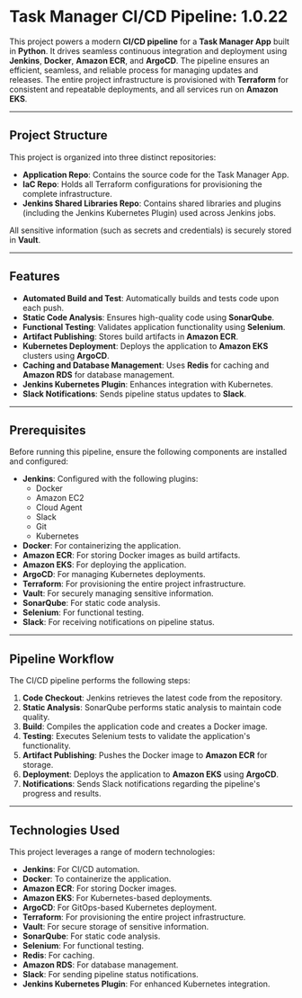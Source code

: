 # Task Manager CI/CD Pipeline: 1.0.22

This project powers a modern **CI/CD pipeline** for a **Task Manager App** built in **Python**. It drives seamless continuous integration and deployment using **Jenkins**, **Docker**, **Amazon ECR**, and **ArgoCD**. The pipeline ensures an efficient, seamless, and reliable process for managing updates and releases. The entire project infrastructure is provisioned with **Terraform** for consistent and repeatable deployments, and all services run on **Amazon EKS**.

---

## Project Structure
This project is organized into three distinct repositories:
- **Application Repo**: Contains the source code for the Task Manager App.
- **IaC Repo**: Holds all Terraform configurations for provisioning the complete infrastructure.
- **Jenkins Shared Libraries Repo**: Contains shared libraries and plugins (including the Jenkins Kubernetes Plugin) used across Jenkins jobs.

All sensitive information (such as secrets and credentials) is securely stored in **Vault**.

---

## Features
- **Automated Build and Test**: Automatically builds and tests code upon each push.
- **Static Code Analysis**: Ensures high-quality code using **SonarQube**.
- **Functional Testing**: Validates application functionality using **Selenium**.
- **Artifact Publishing**: Stores build artifacts in **Amazon ECR**.
- **Kubernetes Deployment**: Deploys the application to **Amazon EKS** clusters using **ArgoCD**.
- **Caching and Database Management**: Uses **Redis** for caching and **Amazon RDS** for database management.
- **Jenkins Kubernetes Plugin**: Enhances integration with Kubernetes.
- **Slack Notifications**: Sends pipeline status updates to **Slack**.

---

## Prerequisites
Before running this pipeline, ensure the following components are installed and configured:

- **Jenkins**: Configured with the following plugins:
  - Docker
  - Amazon EC2
  - Cloud Agent
  - Slack
  - Git
  - Kubernetes
- **Docker**: For containerizing the application.
- **Amazon ECR**: For storing Docker images as build artifacts.
- **Amazon EKS**: For deploying the application.
- **ArgoCD**: For managing Kubernetes deployments.
- **Terraform**: For provisioning the entire project infrastructure.
- **Vault**: For securely managing sensitive information.
- **SonarQube**: For static code analysis.
- **Selenium**: For functional testing.
- **Slack**: For receiving notifications on pipeline status.

---

## Pipeline Workflow
The CI/CD pipeline performs the following steps:

1. **Code Checkout**: Jenkins retrieves the latest code from the repository.
2. **Static Analysis**: SonarQube performs static analysis to maintain code quality.
3. **Build**: Compiles the application code and creates a Docker image.
4. **Testing**: Executes Selenium tests to validate the application's functionality.
5. **Artifact Publishing**: Pushes the Docker image to **Amazon ECR** for storage.
6. **Deployment**: Deploys the application to **Amazon EKS** using **ArgoCD**.
7. **Notifications**: Sends Slack notifications regarding the pipeline's progress and results.

---

## Technologies Used
This project leverages a range of modern technologies:

- **Jenkins**: For CI/CD automation.
- **Docker**: To containerize the application.
- **Amazon ECR**: For storing Docker images.
- **Amazon EKS**: For Kubernetes-based deployments.
- **ArgoCD**: For GitOps-based Kubernetes deployment.
- **Terraform**: For provisioning the entire project infrastructure.
- **Vault**: For secure storage of sensitive information.
- **SonarQube**: For static code analysis.
- **Selenium**: For functional testing.
- **Redis**: For caching.
- **Amazon RDS**: For database management.
- **Slack**: For sending pipeline status notifications.
- **Jenkins Kubernetes Plugin**: For enhanced Kubernetes integration.